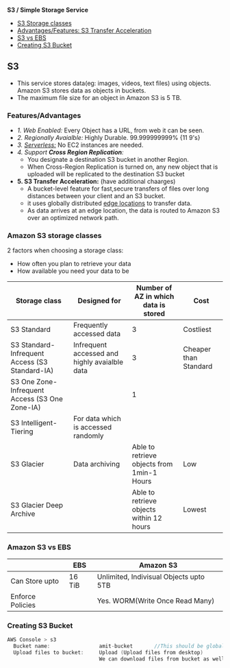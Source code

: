**S3 / Simple Storage Service**
- [S3 Storage classes](#sc)
- [Advantages/Features: S3 Transfer Acceleration](#f)
- [S3 vs EBS](#vs)
- [Creating S3 Bucket](#c)


## S3
- This service stores data(eg: images, videos, text files) using objects. Amazon S3 stores data as objects in buckets.
- The maximum file size for an object in Amazon S3 is 5 TB.

<a name=f></a>
### Features/Advantages
- _1. Web Enabled:_ Every Object has a URL, from web it can be seen.
- _2. Regionally Avaialble:_ Highly Durable. 99.999999999% {11 9's}
- _3. [Serverless:](/System-Design/Concepts/AWS/compute/Lambda)_ No EC2 instances are needed.
- _4. Support **Cross Region Replication**:_
  - You designate a destination S3 bucket in another Region.
  - When Cross-Region Replication is turned on, any new object that is uploaded will be replicated to the destination S3 bucket
- **5. S3 Transfer Acceleration:** (have additional chaarges)
  - A bucket-level feature for fast,secure transfers of files over long distances between your client and an S3 bucket.
  - it uses globally distributed [edge locations](/System-Design/Concepts/AWS/Terms#el) to transfer data.
  - As data arrives at an edge location, the data is routed to Amazon S3 over an optimized network path.

<a name=sc></a>
### Amazon S3 storage classes
2 factors when choosing a storage class:
- How often you plan to retrieve your data
- How available you need your data to be

|Storage class|Designed for|Number of AZ in which data is stored|Cost|
|---|---|---|---|
|S3 Standard|Frequently accessed data|3|Costliest|
|S3 Standard-Infrequent Access (S3 Standard-IA)|Infrequent accessed and highly avaialble data|3|Cheaper than Standard|
|S3 One Zone-Infrequent Access (S3 One Zone-IA)||1||
|S3 Intelligent-Tiering|For data which is accessed randomly|||
|S3 Glacier|Data archiving|Able to retrieve objects from 1min-1 Hours|Low|
|S3 Glacier Deep Archive||Able to retrieve objects within 12 hours|Lowest|

<a name=vs></a>
### Amazon S3 vs EBS

|| EBS | Amazon S3 |
|---|---|---|
|Can Store upto|16 TiB|Unlimited, Indivisual Objects upto 5TB|
|Enforce Policies||Yes. WORM(Write Once Read Many)|

<a name=c></a>
### Creating S3 Bucket
```c
AWS Console > s3
  Bucket name:                amit-bucket       //This should be globally unique
  Upload files to bucket:     Upload (Upload files from desktop)
                              We can download files from bucket as well.
```
